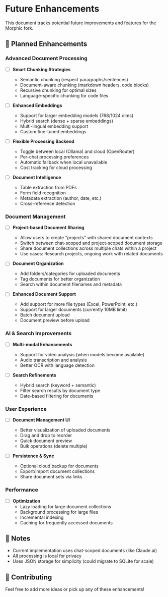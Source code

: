 # Future Enhancements

This document tracks potential future improvements and features for the Morphic fork.

## 🚀 Planned Enhancements

### Advanced Document Processing

- [ ] **Smart Chunking Strategies**
  - Semantic chunking (respect paragraphs/sentences)
  - Document-aware chunking (markdown headers, code blocks)
  - Recursive chunking for optimal sizes
  - Language-specific chunking for code files

- [ ] **Enhanced Embeddings**
  - Support for larger embedding models (768/1024 dims)
  - Hybrid search (dense + sparse embeddings)
  - Multi-lingual embedding support
  - Custom fine-tuned embeddings

- [ ] **Flexible Processing Backend**
  - Toggle between local (Ollama) and cloud (OpenRouter)
  - Per-chat processing preferences
  - Automatic fallback when local unavailable
  - Cost tracking for cloud processing

- [ ] **Document Intelligence**
  - Table extraction from PDFs
  - Form field recognition
  - Metadata extraction (author, date, etc.)
  - Cross-reference detection

### Document Management

- [ ] **Project-based Document Sharing**
  - Allow users to create "projects" with shared document contexts
  - Switch between chat-scoped and project-scoped document storage
  - Share document collections across multiple chats within a project
  - Use cases: Research projects, ongoing work with related documents

- [ ] **Document Organization**
  - Add folders/categories for uploaded documents
  - Tag documents for better organization
  - Search within document filenames and metadata

- [ ] **Enhanced Document Support**
  - Add support for more file types (Excel, PowerPoint, etc.)
  - Support for larger documents (currently 10MB limit)
  - Batch document upload
  - Document preview before upload

### AI & Search Improvements

- [ ] **Multi-modal Enhancements**
  - Support for video analysis (when models become available)
  - Audio transcription and analysis
  - Better OCR with language detection

- [ ] **Search Refinements**
  - Hybrid search (keyword + semantic)
  - Filter search results by document type
  - Date-based filtering for documents

### User Experience

- [ ] **Document Management UI**
  - Better visualization of uploaded documents
  - Drag and drop to reorder
  - Quick document preview
  - Bulk operations (delete multiple)

- [ ] **Persistence & Sync**
  - Optional cloud backup for documents
  - Export/import document collections
  - Share document sets via links

### Performance

- [ ] **Optimization**
  - Lazy loading for large document collections
  - Background processing for large files
  - Incremental indexing
  - Caching for frequently accessed documents

## 📝 Notes

- Current implementation uses chat-scoped documents (like Claude.ai)
- All processing is local for privacy
- Uses JSON storage for simplicity (could migrate to SQLite for scale)

## 🤝 Contributing

Feel free to add more ideas or pick up any of these enhancements!